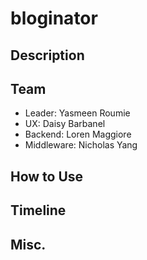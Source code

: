 # bloginator

## Description

## Team
* Leader: Yasmeen Roumie
* UX: Daisy Barbanel
* Backend: Loren Maggiore 
* Middleware: Nicholas Yang

## How to Use

## Timeline

## Misc.

